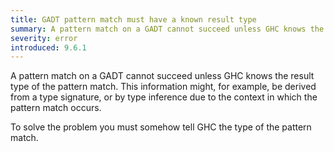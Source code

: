 ```yaml
---
title: GADT pattern match must have a known result type
summary: A pattern match on a GADT cannot succeed unless GHC knows the result type of the pattern match.
severity: error
introduced: 9.6.1
---
```


A pattern match on a GADT cannot succeed unless GHC knows the result
type of the pattern match. This information might, for example, be derived from a type
signature, or by type inference due to the context in which the pattern match occurs.

To solve the problem you must somehow tell GHC the type of the pattern
match.
